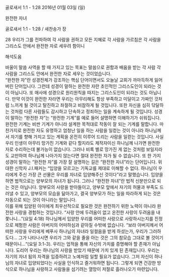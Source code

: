 골로새서 1:1 - 1:28 
2016년 01월 03일 (일)

완전한 자녀



골로새서 1:1 - 1:28 / 새찬송가  장


28 우리가 그를 전파하여 각 사람을 권하고 모든 지혜로 각 사람을 가르침은 각 사람을 그리스도 안에서 완전한 자로 세우려 함이니

해석도움





바울이 말씀 사역을 할 때 가지고 있는 목표는 말씀으로 권함과 배움을 받는 각 사람 각 사람을 그리스도 안에서 완전한 자로 세우는 것이었습니다.  
“완전한 자”란 성경전체가 강조하는 핵심 단어이면서도 오늘날 교회가 까마득하게 잃어버린 단어입니다. 
그런데 성경이 말하는 완전한 자란 초인적인 그리스도인이 되라는 것이 아닙니다. 또 매사에 성경으로 원리원칙을 따지는 그리스도인이 되라는 것도 아닙니다. 만약 이것이 완전한 자라면 우리는 아무리해도 항상 부족하고 미달이고 가짜인 것처럼 느끼게 될 것이고 탈진하고 좌절하고 비참하게 될 것입니다. 또한 자신을 심히 닦달하는 것처럼 다른 사람들도 감시하고 단속하고 정죄하는 일을 계속하게 될 것입니다. 
성경이 말하는 “완전한 자”는 “완전한 기계”를 예로 들어 설명하면 이해하기가 쉬워집니다. 완전한 기계는 비싼 기계가 아니라 설계한 목적대로 작동이 잘 되는 기계를 말합니다. 마찬가지로 완전한 자도 유명하고 엄청난 일을 하는 사람을 일컫는 것이 아니라 하나님께서 자기를 향해 가지고 있는 계획을 온전히 이루어 드리는 사람을 일컫는 것입니다. 사실 우리 인생이 아무리 망가진 기계와 같다 할지라도 제작자이신 하나님께 나가면 완전한 자로 수리하는데 불가능이 없습니다. 그러나 비록 별로 망가진 게 없는 것처럼 보일지라도 교만하여 하나님께 나아가지 않는다면 절대 완전한 자가 될 수 없습니다. 
또 한 가지 성경이 말하는 “완전한 자”를 가장 잘 설명하는 길은 “완전한 자녀”라는 단어입니다. 위대한 신학자 J.I.패커는 “입양을 모르고는 기독교를 제대로 이해할 수 없다. 하나님이 우리에게 주신 가장 큰 선물은 우리를 자녀로 입양해주신 것이다”라고 말했습니다. 
입양을 하면 법적으로는 양부모의 자녀가 됩니다. 그러나 “완전한 자녀”란 법적 신분만으로 되는 것은 아닙니다. 양부모의 사랑을 받아들이고, 양부모 앞에서 자기의 허물과 부족도 드러낼 수 있고, 양부모의 모습을 닮아가고, 결국 양부모가 하는 일을 따라하게 되는 것은 자동으로 되는 것이 아니라는 말입니다.     
이를 위해 입양된 아이에게 최우선적으로 필요한 것은 완전하기 위한 노력이 아니라 완전한 사랑을 경험하는 것입니다. “사랑 안에 두려움이 없고 온전한 사랑이 두려움을 내쫓나니…”(요일 4:18) 
하나님께서 입양한 우리를 어떠한 사랑으로 사랑하시는지를 진정으로 체험한 사람은 아버지의 어떠하심과 같아질 수밖에 없습니다. “보라 아버지께서 어떠한 사랑을 우리에게 베푸사 하나님의 자녀라 일컬음을 받게 하셨는가, 우리가 그러하도다… 그가 나타나시면 우리가 그와 같을 줄을 아는 것은 그의 참모습 그대로 볼 것이기 때문이니…“(요일 3:1-3).
우리는 업적을 통해 자신의 가치를 증명해야 할 존재가 아닙니다. 도리어 우리는 하나님의 사랑을 받았기 때문에 가치 있게 된 존재입니다. 우리는 자기의 자녀 됨의 자격을 입증하려고 노예처럼 일할 필요가 없습니다. 그저 자신이 하나님의 자녀로 입양되었다는 사실을 인식하고 즐거워하면 됩니다. 그렇게 되면 건강한 방식으로 하나님을 사랑하고 사람들을 섬기려는 열망이 저절로 흘러나오기 마련입니다.